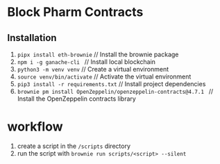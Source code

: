 # Block Pharm Contracts

## Installation

1. `pipx install eth-brownie`                                       // Install the brownie package
2. `npm i -g ganache-cli `                                          // Install local blockchain
3. `python3 -m venv venv`                                           // Create a virtual environment
4. `source venv/bin/activate`                                       // Activate the virtual environment
5. `pip3 install -r requirements.txt`                               // Install project dependencies
6. `brownie pm install OpenZeppelin/openzeppelin-contracts@4.7.1 `  // Install the OpenZeppelin contracts library

# workflow
1. create a script in the `/scripts` directory
2. run the script with `brownie run scripts/<script> --silent`